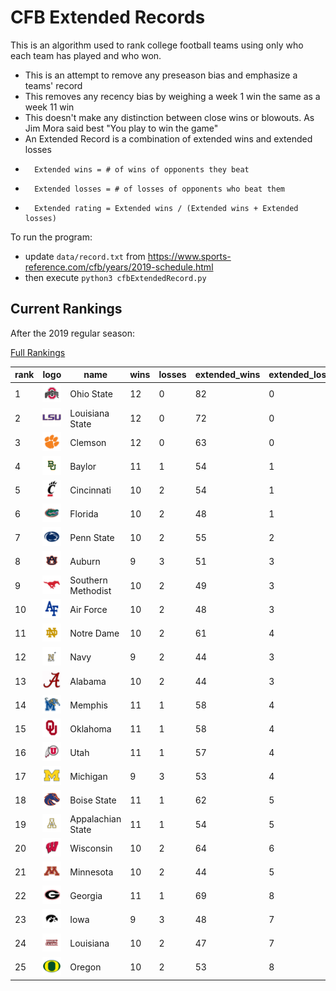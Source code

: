 # CFB Extended Records

This is an algorithm used to rank college football teams using only who each team has played and who won. 

*   This is an attempt to remove any preseason bias and emphasize a teams' record
*   This removes any recency bias by weighing a week 1 win the same as a week 11 win
*   This doesn't make any distinction between close wins or blowouts. As Jim Mora said best "You play to win the game"
*   An Extended Record is a combination of extended wins and extended losses
*       Extended wins = # of wins of opponents they beat
*       Extended losses = # of losses of opponents who beat them
*       Extended rating = Extended wins / (Extended wins + Extended losses)

To run the program: 
*   update `data/record.txt` from https://www.sports-reference.com/cfb/years/2019-schedule.html
*   then execute `python3 cfbExtendedRecord.py`

## Current Rankings

After the 2019 regular season:

[Full Rankings](results/resultsSorted.csv)

| rank | logo | name | wins | losses | extended_wins | extended_losses | extended_rating |
| --- | ---| --- | --- | --- | --- | --- | --- |
| 1 | ![Ohio State](logos/ohio-st.png) | Ohio State | 12 | 0 | 82 | 0 | 1.0 |
| 2 | ![Louisiana State](logos/lsu.png) | Louisiana State | 12 | 0 | 72 | 0 | 1.0 |
| 3 | ![Clemson](logos/clemson.png) | Clemson | 12 | 0 | 63 | 0 | 1.0 |
| 4 | ![Baylor](logos/baylor.png) | Baylor | 11 | 1 | 54 | 1 | 0.98182 |
| 5 | ![Cincinnati](logos/cincinnati.png) | Cincinnati | 10 | 2 | 54 | 1 | 0.98182 |
| 6 | ![Florida](logos/florida.png) | Florida | 10 | 2 | 48 | 1 | 0.97959 |
| 7 | ![Penn State](logos/penn-st.png) | Penn State | 10 | 2 | 55 | 2 | 0.96491 |
| 8 | ![Auburn](logos/auburn.png) | Auburn | 9 | 3 | 51 | 3 | 0.94444 |
| 9 | ![Southern Methodist](logos/smu.png) | Southern Methodist | 10 | 2 | 49 | 3 | 0.94231 |
| 10 | ![Air Force](logos/air-force.png) | Air Force | 10 | 2 | 48 | 3 | 0.94118 |
| 11 | ![Notre Dame](logos/notre-dame.png) | Notre Dame | 10 | 2 | 61 | 4 | 0.93846 |
| 12 | ![Navy](logos/navy.png) | Navy | 9 | 2 | 44 | 3 | 0.93617 |
| 13 | ![Alabama](logos/alabama.png) | Alabama | 10 | 2 | 44 | 3 | 0.93617 |
| 14 | ![Memphis](logos/memphis.png) | Memphis | 11 | 1 | 58 | 4 | 0.93548 |
| 15 | ![Oklahoma](logos/oklahoma.png) | Oklahoma | 11 | 1 | 58 | 4 | 0.93548 |
| 16 | ![Utah](logos/utah.png) | Utah | 11 | 1 | 57 | 4 | 0.93443 |
| 17 | ![Michigan](logos/michigan.png) | Michigan | 9 | 3 | 53 | 4 | 0.92982 |
| 18 | ![Boise State](logos/boise-st.png) | Boise State | 11 | 1 | 62 | 5 | 0.92537 |
| 19 | ![Appalachian State](logos/appalachian-st.png) | Appalachian State | 11 | 1 | 54 | 5 | 0.91525 |
| 20 | ![Wisconsin](logos/wisconsin.png) | Wisconsin | 10 | 2 | 64 | 6 | 0.91429 |
| 21 | ![Minnesota](logos/minnesota.png) | Minnesota | 10 | 2 | 44 | 5 | 0.89796 |
| 22 | ![Georgia](logos/georgia.png) | Georgia | 11 | 1 | 69 | 8 | 0.8961 |
| 23 | ![Iowa](logos/iowa.png) | Iowa | 9 | 3 | 48 | 7 | 0.87273 |
| 24 | ![Louisiana](logos/la-lafayette.png) | Louisiana | 10 | 2 | 47 | 7 | 0.87037 |
| 25 | ![Oregon](logos/oregon.png) | Oregon | 10 | 2 | 53 | 8 | 0.86885 |